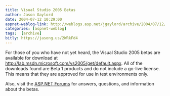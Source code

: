```yaml
---
title: Visual Studio 2005 Betas
author: Jason Gaylord
date: 2004-07-12 10:29:00
aspnet-weblog-link: http://weblogs.asp.net/jgaylord/archive/2004/07/12/180670.aspx
categories: [aspnet-weblog]
tags:  [archive]
bitly: https://jasong.us/2WRkFd4
---
```


For those of you who have not yet heard, the Visual Studio 2005 betas are available for download at http://lab.msdn.microsoft.com/vs2005/get/default.aspx. All of the downloads found are Beta 1 products and do not include a go-live license. This means that they are approved for use in test environments only.

Also, visit the [ASP.NET Forums](http://www.asp.net/Forums/ShowForumGroup.aspx?tabindex=1&ForumGroupID=26) for answers, questions, and information about the betas.